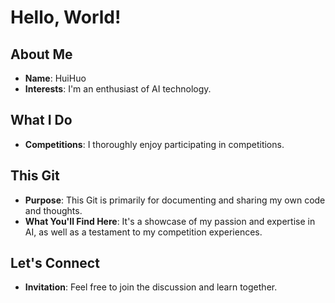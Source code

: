 # Hello, World!

## About Me
- **Name**: HuiHuo
- **Interests**: I'm an enthusiast of AI technology.

## What I Do
- **Competitions**: I thoroughly enjoy participating in competitions.

## This Git
- **Purpose**: This Git is primarily for documenting and sharing my own code and thoughts.
- **What You'll Find Here**: It's a showcase of my passion and expertise in AI, as well as a testament to my competition experiences.

## Let's Connect
- **Invitation**: Feel free to join the discussion and learn together.

